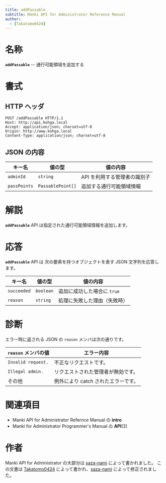```yaml
---
title: addPassable
subtitle: Manki API for Administrator Reference Manual
author:
  - [Takatomo0424]
---
```


# 名称

**`addPassable`** -- 通行可能領域を追加する

# 書式

## HTTP ヘッダ

```http
POST /addPassable HTTP/1.1
Host: http://api.kohga.local
Accept: application/json; charset=utf-8
Origin: http://www.kohga.local
Content-Type: application/json; charset=utf-8
```

## JSON の内容

| キー名       | 値の型            | 値の内容                     |
| ------------ | ----------------- | ---------------------------- |
| `adminId`    | `string`          | API を利用する管理者の識別子 |
| `passPoints` | `PassablePoint[]` | 追加する通行可能領域情報     |

# 解説

**`addPassable`** API は指定された通行可能領域情報を追加します。

# 応答

**`addPassable`** API は
次の要素を持つオブジェクトを表す JSON 文字列を応答します。

| キー名      | 値の型    | 値の内容                     |
| ----------- | --------- | ---------------------------- |
| `succeeded` | `boolean` | 追加に成功した場合に `true`  |
| `reason`    | `string`  | 処理に失敗した理由（失敗時） |

# 診断

エラー時に返される JSON の `reason` メンバは次の通りです。

| `reason` メンバの値 | エラー内容                          |
| ------------------- | ----------------------------------- |
| `Invalid request.`  | 不正なリクエストです。              |
| `Illegal admin.`    | リクエストされた管理者が無効です。  |
| その他              | 例外により catch されたエラーです。 |

# 関連項目

- Manki API for Administrator Refernce Manual の **intro**
- Manki for Administrator Programmer's Manual の **API**(3)

# 作者

Manki API for Administrator の大部分は [saza-nami][saza-nami] によって書かれました。
この文書は [Takatomo0424][takatomo0424] によって書かれ、[saza-nami][saza-nami] によって修正されました。

[saza-nami]: https://github.com/saza-nami
[takatomo0424]: https://github.com/Takatomo0424
